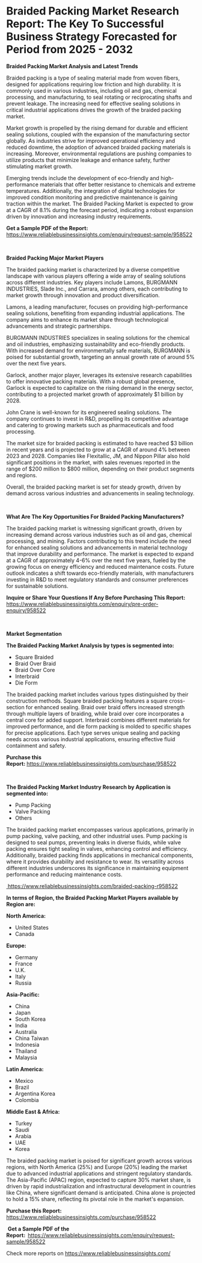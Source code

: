 <p><h1>Braided Packing Market Research Report: The Key To Successful Business Strategy Forecasted for Period from 2025 - 2032</h1></p><p><strong>Braided Packing Market Analysis and Latest Trends</strong></p>
<p><p>Braided packing is a type of sealing material made from woven fibers, designed for applications requiring low friction and high durability. It is commonly used in various industries, including oil and gas, chemical processing, and manufacturing, to seal rotating or reciprocating shafts and prevent leakage. The increasing need for effective sealing solutions in critical industrial applications drives the growth of the braided packing market.</p><p>Market growth is propelled by the rising demand for durable and efficient sealing solutions, coupled with the expansion of the manufacturing sector globally. As industries strive for improved operational efficiency and reduced downtime, the adoption of advanced braided packing materials is increasing. Moreover, environmental regulations are pushing companies to utilize products that minimize leakage and enhance safety, further stimulating market growth. </p><p>Emerging trends include the development of eco-friendly and high-performance materials that offer better resistance to chemicals and extreme temperatures. Additionally, the integration of digital technologies for improved condition monitoring and predictive maintenance is gaining traction within the market. The Braided Packing Market is expected to grow at a CAGR of 8.1% during the forecast period, indicating a robust expansion driven by innovation and increasing industry requirements.</p></p>
<p><strong>Get a Sample PDF of the Report:&nbsp;</strong> <a href="https://www.reliablebusinessinsights.com/enquiry/request-sample/958522?utm_campaign=2181&utm_medium=2&utm_source=Github&utm_content=ia&utm_term=30012025&utm_id=braided-packing">https://www.reliablebusinessinsights.com/enquiry/request-sample/958522</a></p>
<p>&nbsp;</p>
<p><strong>Braided Packing Major Market Players</strong></p>
<p><p>The braided packing market is characterized by a diverse competitive landscape with various players offering a wide array of sealing solutions across different industries. Key players include Lamons, BURGMANN INDUSTRIES, Slade Inc., and Carrara, among others, each contributing to market growth through innovation and product diversification.</p><p>Lamons, a leading manufacturer, focuses on providing high-performance sealing solutions, benefiting from expanding industrial applications. The company aims to enhance its market share through technological advancements and strategic partnerships.</p><p>BURGMANN INDUSTRIES specializes in sealing solutions for the chemical and oil industries, emphasizing sustainability and eco-friendly products. With increased demand for environmentally safe materials, BURGMANN is poised for substantial growth, targeting an annual growth rate of around 5% over the next five years.</p><p>Garlock, another major player, leverages its extensive research capabilities to offer innovative packing materials. With a robust global presence, Garlock is expected to capitalize on the rising demand in the energy sector, contributing to a projected market growth of approximately $1 billion by 2028.</p><p>John Crane is well-known for its engineered sealing solutions. The company continues to invest in R&D, propelling its competitive advantage and catering to growing markets such as pharmaceuticals and food processing.</p><p>The market size for braided packing is estimated to have reached $3 billion in recent years and is projected to grow at a CAGR of around 4% between 2023 and 2028. Companies like Flexitallic, JM, and Nippon Pillar also hold significant positions in the market, with sales revenues reported in the range of $200 million to $800 million, depending on their product segments and regions.</p><p>Overall, the braided packing market is set for steady growth, driven by demand across various industries and advancements in sealing technology.</p></p>
<p>&nbsp;</p>
<p><strong>What Are The Key Opportunities For Braided Packing Manufacturers?</strong></p>
<p><p>The braided packing market is witnessing significant growth, driven by increasing demand across various industries such as oil and gas, chemical processing, and mining. Factors contributing to this trend include the need for enhanced sealing solutions and advancements in material technology that improve durability and performance. The market is expected to expand at a CAGR of approximately 4-6% over the next five years, fueled by the growing focus on energy efficiency and reduced maintenance costs. Future outlook indicates a shift towards eco-friendly materials, with manufacturers investing in R&D to meet regulatory standards and consumer preferences for sustainable solutions.</p></p>
<p><strong>Inquire or Share Your Questions If Any Before Purchasing This Report:</strong> <a href="https://www.reliablebusinessinsights.com/enquiry/pre-order-enquiry/958522?utm_campaign=2181&utm_medium=2&utm_source=Github&utm_content=ia&utm_term=30012025&utm_id=braided-packing">https://www.reliablebusinessinsights.com/enquiry/pre-order-enquiry/958522</a></p>
<p>&nbsp;</p>
<p><strong>Market Segmentation</strong></p>
<p><strong>The Braided Packing Market Analysis by types is segmented into:</strong></p>
<p><ul><li>Square Braided</li><li>Braid Over Braid</li><li>Braid Over Core</li><li>Interbraid</li><li>Die Form</li></ul></p>
<p><p>The braided packing market includes various types distinguished by their construction methods. Square braided packing features a square cross-section for enhanced sealing. Braid over braid offers increased strength through multiple layers of braiding, while braid over core incorporates a central core for added support. Interbraid combines different materials for improved performance, and die form packing is molded to specific shapes for precise applications. Each type serves unique sealing and packing needs across various industrial applications, ensuring effective fluid containment and safety.</p></p>
<p><strong>Purchase this Report:&nbsp;</strong><a href="https://www.reliablebusinessinsights.com/purchase/958522?utm_campaign=2181&utm_medium=2&utm_source=Github&utm_content=ia&utm_term=30012025&utm_id=braided-packing">https://www.reliablebusinessinsights.com/purchase/958522</a></p>
<p>&nbsp;</p>
<p><strong>The Braided Packing Market Industry Research by Application is segmented into:</strong></p>
<p><ul><li>Pump Packing</li><li>Valve Packing</li><li>Others</li></ul></p>
<p><p>The braided packing market encompasses various applications, primarily in pump packing, valve packing, and other industrial uses. Pump packing is designed to seal pumps, preventing leaks in diverse fluids, while valve packing ensures tight sealing in valves, enhancing control and efficiency. Additionally, braided packing finds applications in mechanical components, where it provides durability and resistance to wear. Its versatility across different industries underscores its significance in maintaining equipment performance and reducing maintenance costs.</p></p>
<p><a href="https://www.reliablebusinessinsights.com/braided-packing-r958522?utm_campaign=2181&utm_medium=2&utm_source=Github&utm_content=ia&utm_term=30012025&utm_id=braided-packing">&nbsp;https://www.reliablebusinessinsights.com/braided-packing-r958522</a></p>
<p><strong>In terms of Region, the Braided Packing Market Players available by Region are:</strong></p>
<p>
    <p> <strong> North America: </strong>
        <ul>
            <li>United States</li>
            <li>Canada</li>
        </ul>
        </p> 
    <p> <strong> Europe: </strong>
        <ul>
            <li>Germany</li>
            <li>France</li>
            <li>U.K.</li>
            <li>Italy</li>
            <li>Russia</li>
        </ul>
        </p> 
    <p> <strong> Asia-Pacific: </strong>
        <ul>
            <li>China</li>
            <li>Japan</li>
            <li>South Korea</li>
            <li>India</li>
            <li>Australia</li>
            <li>China Taiwan</li>
            <li>Indonesia</li>
            <li>Thailand</li>
            <li>Malaysia</li>
        </ul>
        </p> 
    <p> <strong> Latin America: </strong>
        <ul>
            <li>Mexico</li>
            <li>Brazil</li>
            <li>Argentina Korea</li>
            <li>Colombia</li>
        </ul>
        </p> 
    <p> <strong> Middle East & Africa: </strong>
        <ul>
            <li>Turkey</li>
            <li>Saudi</li>
            <li>Arabia</li>
            <li>UAE</li>
            <li>Korea</li>
        </ul>
    </p>
    </p>
<p><p>The braided packing market is poised for significant growth across various regions, with North America (25%) and Europe (20%) leading the market due to advanced industrial applications and stringent regulatory standards. The Asia-Pacific (APAC) region, expected to capture 30% market share, is driven by rapid industrialization and infrastructural development in countries like China, where significant demand is anticipated. China alone is projected to hold a 15% share, reflecting its pivotal role in the market's expansion.</p></p>
<p><strong>Purchase this Report: </strong><a href="https://www.reliablebusinessinsights.com/purchase/958522?utm_campaign=2181&utm_medium=2&utm_source=Github&utm_content=ia&utm_term=30012025&utm_id=braided-packing">https://www.reliablebusinessinsights.com/purchase/958522</a></p>
<p>&nbsp;<strong>Get a Sample PDF of the Report:&nbsp;&nbsp;</strong><a href="https://www.reliablebusinessinsights.com/enquiry/request-sample/958522?utm_campaign=2181&utm_medium=2&utm_source=Github&utm_content=ia&utm_term=30012025&utm_id=braided-packing">https://www.reliablebusinessinsights.com/enquiry/request-sample/958522</a></p>
<p><strong></strong></p>
<p>Check more reports on <a href="https://www.reliablebusinessinsights.com/?utm_campaign=2181&utm_medium=2&utm_source=Github&utm_content=ia&utm_term=30012025&utm_id=braided-packing">https://www.reliablebusinessinsights.com/</a></p>